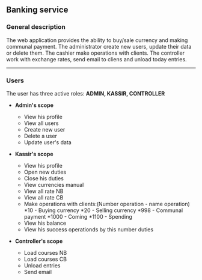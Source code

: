 ## Banking service

### General description
   The web application provides the ability to buy/sale currency and making communal payment.
      The administrator create new users, update their data or delete them.
      The cashier make operations with clients.
      The controller work with exchange rates, send email to cliens and unload today entries.
  
____
### Users

 The user has three active roles: **ADMIN, KASSIR, CONTROLLER**
 
  * **Admin's scope**  
  
	* View his profile
	* View all users
	* Create new user
	* Delete a user
	* Update user's data
		
  * **Kassir's scope**  
    
	* View his profile
	* Open new duties
	* Close his duties
	* View currencies manual
	* View all rate NB
	* View all rate CB
    * Make operations with clients:(Number operation - name operation)
       *10 - Buying currency
       *20 - Selling currency
       *998 - Communal payment
       *1000 - Coming
       *1100 - Spending 
	* View his balance
	* View his success operationds by this number duties
    
  * **Controller's scope**  
    
	* Load courses NB
	* Load courses CB
	* Unload entries
	* Send email



